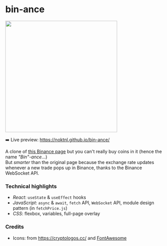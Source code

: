 # bin-ance

<img width="350" alt="" src="https://user-images.githubusercontent.com/94875599/152708663-0e97ffb7-8e2b-4417-8c6a-72815f128631.png">

➡️ Live preview: https://noktnl.github.io/bin-ance/

A clone of [this Binance page](https://www.binance.com/en/buy-sell-crypto) but you can't really buy coins in it (hence the name *"Bin"-ance*...)\
But *smarter* than the original page because the exchange rate updates whenever a new trade pops up in Binance, thanks to the Binance WebSocket API.

### Technical highlights

- *React*: `useState` & `useEffect` hooks
- *JavaScript*: `async` & `await`, `fetch` API, `WebSocket` API, module design pattern (in `fetchPrice.js`)
- *CSS*: flexbox, variables, full-page overlay

### Credits
- Icons: from https://cryptologos.cc/ and [FontAwesome](https://fontawesome.com)

